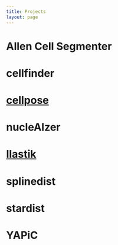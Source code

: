 ```yaml
---
title: Projects
layout: page
---
```


# Allen Cell Segmenter

# cellfinder

# [cellpose](projects/cellpose)

# nucleAIzer

# [Ilastik](projects/ilastik)

# splinedist

# stardist

# YAPiC
